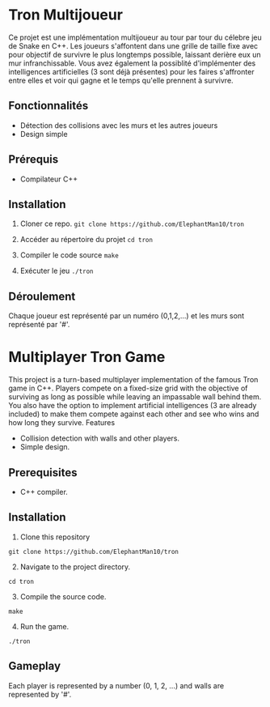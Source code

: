 # Tron Multijoueur

Ce projet est une implémentation multijoueur au tour par tour du célebre jeu de Snake en C++. Les joueurs s'affontent dans une grille de taille fixe avec pour objectif de survivre le plus longtemps possible, laissant derière eux un mur infranchissable.
Vous avez également la possiblité d'implémenter des intelligences artificielles (3 sont déjà présentes) pour les faires s'affronter entre elles et voir qui gagne et le temps qu'elle prennent à survivre.

## Fonctionnalités

- Détection des collisions avec les murs et les autres joueurs
- Design simple

## Prérequis

- Compilateur C++

## Installation

1. Cloner ce repo.
``git clone https://github.com/ElephantMan10/tron``

2. Accéder au répertoire du projet
``cd tron``

3. Compiler le code source
``make``

4. Exécuter le jeu
``./tron``

## Déroulement

Chaque joueur est représenté par un numéro (0,1,2,...) et les murs sont représenté par '#'.


# Multiplayer Tron Game

This project is a turn-based multiplayer implementation of the famous Tron game in C++. Players compete on a fixed-size grid with the objective of surviving as long as possible while leaving an impassable wall behind them. You also have the option to implement artificial intelligences (3 are already included) to make them compete against each other and see who wins and how long they survive.
Features

- Collision detection with walls and other players.
- Simple design.

## Prerequisites

- C++ compiler.

## Installation

1. Clone this repository

``git clone https://github.com/ElephantMan10/tron``

2. Navigate to the project directory.

``cd tron``

3. Compile the source code.

``make``

4. Run the game.

``./tron``

## Gameplay

Each player is represented by a number (0, 1, 2, ...) and walls are represented by '#'.
